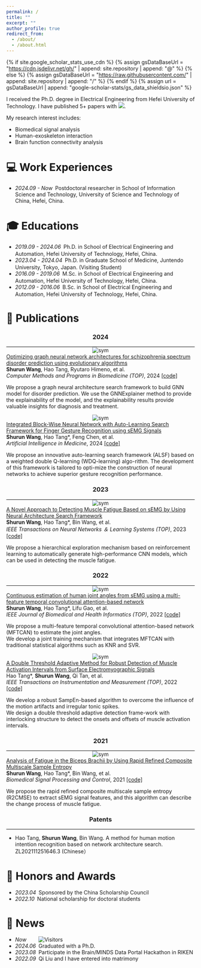 ```yaml
---
permalink: /
title: ""
excerpt: ""
author_profile: true
redirect_from: 
  - /about/
  - /about.html
---
```


{% if site.google_scholar_stats_use_cdn %}
{% assign gsDataBaseUrl = "https://cdn.jsdelivr.net/gh/" | append: site.repository | append: "@" %}
{% else %}
{% assign gsDataBaseUrl = "https://raw.githubusercontent.com/" | append: site.repository | append: "/" %}
{% endif %}
{% assign url = gsDataBaseUrl | append: "google-scholar-stats/gs_data_shieldsio.json" %}

<span class='anchor' id='about-me'></span>

I received the Ph.D. degree in Electrical Engineering from Hefei University of Technology. I have published 5+ papers with 
 <a href='https://scholar.google.com/citations?user=bTr_fucAAAAJ'><img src="https://img.shields.io/endpoint?url={{ url | url_encode }}&logo=Google%20Scholar&labelColor=f6f6f6&color=9cf&style=flat&label=citations"></a>.

My research interest includes: 
- Biomedical signal analysis
- Human-exoskeleton interaction
- Brain function connectivity analysis


# 💻 Work Experiences
- *2024.09 - Now*&ensp;Postdoctoral researcher in School of Information Science and Technology, University of Science and Technology of China, Hefei, China.


# 🎓 Educations 
- *2019.09 - 2024.06*&ensp;Ph.D. in School of Electrical Engineering and Automation, Hefei University of Technology, Hefei, China. <a href="https://en.hfut.edu.cn/"><img class="svg" src="/images/hfut.png" width="16pt"></a> 
- *2023.04 - 2024.04*&ensp;Ph.D. in Graduate School of Medicine, Juntendo University, Tokyo, Japan. (Visiting Student) <a href="https://en.juntendo.ac.jp/"><img class="svg" src="/images/juntendo.png" width="16pt"></a> 
- *2016.09 - 2019.06*&ensp;M.Sc. in School of Electrical Engineering and Automation, Hefei University of Technology, Hefei, China. <a href="https://en.hfut.edu.cn/"><img class="svg" src="/images/hfut.png" width="16pt"></a> 
- *2012.09 - 2016.06*&ensp;B.Sc. in School of Electrical Engineering and Automation, Hefei University of Technology, Hefei, China. <a href="https://en.hfut.edu.cn/"><img class="svg" src="/images/hfut.png" width="16pt"></a> 


# 📝 Publications 

<h3 align="center">2024</h3>
<div style="border-bottom: 1px solid #000; margin: 0px 0;"></div>

<div class='paper-box'>
    <div class='paper-box-image' style="text-align:center;">
        <img src='images/bspc2024.png' alt="sym" style="max-width:80%; height:auto; margin:auto; vertical-align:middle">
    </div>
    <div class='paper-box-text'>
        <a href="https://www.sciencedirect.com/science/article/pii/S0169260724004127">
            <papertitle> Optimizing graph neural network architectures for schizophrenia spectrum disorder prediction using evolutionary algorithms </papertitle>
        </a>
        <br>
        <strong>Shurun Wang</strong>, Hao Tang, Ryutaro Himeno, et al.
        <br>
        <em> Computer Methods and Programs in Biomedicine (TOP)</em>, 2024 <a href="https://github.com/Shurun-Wang/EA-GNAS">[code]</a>
        <p></p>
        <p>We propose a graph neural architecture search framework to build GNN model for disorder prediction. We use the GNNExplainer method to provide the explainability of the model, and the explainability results provide valuable insights for diagnosis and treatment.</p>
    </div>
</div>


<div class='paper-box'>
    <div class='paper-box-image' style="text-align:center;">
        <img src='images/aiim24.png' alt="sym" style="max-width:80%; height:auto; margin:auto; vertical-align:middle">
    </div>
    <div class='paper-box-text'>
        <a href="https://www.sciencedirect.com/science/article/abs/pii/S0933365724000198">
            <papertitle> Integrated Block-Wise Neural Network with Auto-Learning Search Framework for Finger Gesture Recognition using sEMG Signals </papertitle>
        </a>
        <br>
        <strong>Shurun Wang</strong>, Hao Tang*, Feng Chen, et al.
        <br>
        <em> Artificial Intelligence in Medicine</em>, 2024 <a href="https://github.com/Shurun-Wang/ALSF">[code]</a>
        <p></p>
        <p>We propose an innovative auto-learning search framework (ALSF) based on a weighted double Q-learning (WDQ-learning) algo-rithm. The development of this framework is tailored to opti-mize the construction of neural networks to achieve superior gesture recognition performance. </p>
    </div>
</div>


<h3 align="center">2023</h3>
<div style="border-bottom: 1px solid #000; margin: 0px 0;"></div>

<div class='paper-box'>
    <div class='paper-box-image' style="text-align:center;">
        <img src='images/tnnls23.png' alt="sym" style="max-width:80%; height:auto; margin:auto; vertical-align:middle">
    </div>
    <div class='paper-box-text'>
        <a href="https://ieeexplore.ieee.org/document/9609089">
            <papertitle> A Novel Approach to Detecting Muscle Fatigue Based on sEMG by Using Neural Architecture Search Framework </papertitle>
        </a>
        <br>
        <strong>Shurun Wang</strong>, Hao Tang*, Bin Wang, et al.
        <br>
        <em> IEEE Transactions on Neural Networks ＆ Learning Systems (TOP)</em>, 2023 <a href="https://github.com/Shurun-Wang/NAS">[code]</a>
        <p></p>
        <p>We propose a hierarchical exploration mechanism based on reinforcement learning to automatically generate high-performance CNN models, which can be used in detecting the muscle fatigue.</p>
    </div>
</div>


<h3 align="center">2022</h3>
<div style="border-bottom: 1px solid #000; margin: 0px 0;"></div>

<div class='paper-box'>
    <div class='paper-box-image' style="text-align:center;">
        <img src='images/jbhl22.png' alt="sym" style="max-width:80%; height:auto; margin:auto; vertical-align:middle">
    </div>
    <div class='paper-box-text'>
        <a href="https://ieeexplore.ieee.org/document/9857571">
            <papertitle> Continuous estimation of human joint angles from sEMG using a multi-feature temporal convolutional attention-based network </papertitle>
        </a>
        <br>
        <strong>Shurun Wang</strong>, Hao Tang*, Lifu Gao, et al.
        <br>
        <em> IEEE Journal of Biomedical and Health Informatics (TOP)</em>, 2022 <a href="https://github.com/Shurun-Wang/MFTCAN-KNR">[code]</a>
        <p></p>
        <p> We propose a multi-feature temporal convolutional attention-based network (MFTCAN) to estimate the joint angles. <br>
          We develop a joint training mechanism that integrates MFTCAN with traditional statistical algorithms such as KNR and SVR.
</p>
    </div>
</div>

<div class='paper-box'>
    <div class='paper-box-image' style="text-align:center;">
        <img src='images/tim22.png' alt="sym" 
          style="max-width:80%; height:auto; margin:auto; vertical-align:middle">
    </div>
    <div class='paper-box-text'>
        <a href="https://ieeexplore.ieee.org/document/9762275">
            <papertitle> A Double Threshold Adaptive Method for Robust Detection of Muscle Activation Intervals from Surface Electromyographic Signals </papertitle>
        </a>
        <br>
        Hao Tang*, <strong>Shurun Wang</strong>, Qi Tan, et al.
        <br>
        <em> IEEE Transactions on Instrumentation and Measurement (TOP)</em>, 2022 <a href="https://github.com/Shurun-Wang/sEMGDetection">[code]</a>
        <p></p>
        <p> We develop a robust SampEn-based algorithm to overcome the influence of the motion artifacts and irregular tonic spikes.  <br> We design a double threshold adaptive detection frame-work with interlocking structure to detect the onsets and offsets of muscle activation intervals.
</p>
    </div>
</div>

<h3 align="center">2021</h3>
<div style="border-bottom: 1px solid #000; margin: 0px 0;"></div>

<div class='paper-box'>
    <div class='paper-box-image' style="text-align:center;">
        <img src='images/bspc21.png' alt="sym" style="max-width:80%; height:auto; margin:auto; vertical-align:middle">
    </div>
    <div class='paper-box-text'>
        <a href="https://www.sciencedirect.com/science/article/pii/S1746809421001075">
            <papertitle> Analysis of Fatigue in the Biceps Brachii by Using Rapid Refined Composite Multiscale Sample Entropy </papertitle>
        </a>
        <br>
        <strong>Shurun Wang</strong>, Hao Tang*, Bin Wang, et al.
        <br>
        <em> Biomedical Signal Processing and Control</em>, 2021 <a href="https://github.com/Shurun-Wang/R2CMSE">[code]</a>
        <p></p>
        <p> We propose the rapid refined composite multiscale sample entropy (R2CMSE) to extract sEMG signal features, and this algorithm can describe the change process of muscle fatigue. </p>
    </div>
</div>

<h3 align="center">Patents</h3>
<div style="border-bottom: 1px solid #000; margin: 0px 0;"></div>

- Hao Tang, __Shurun Wang__, Bin Wang. A method for human motion intention recognition based on network architecture search. ZL202111251646.3 (Chinese）

# 🏅 Honors and Awards
- *2023.04*&ensp;Sponsored by the China Scholarship Council
- *2022.10*&ensp;National scholarship for doctoral students


# 💬 News
- *Now* &ensp;&ensp;&ensp;&ensp;![Visitors](https://api.visitorbadge.io/api/visitors?path=https://shurun-wang.github.io/&label=visitors&countColor=%232ccce4&style=plastic)
- *2024.06*&ensp;Graduated with a Ph.D.
- *2023.08*&ensp;Participate in the Brain/MINDS Data Portal Hackathon in RIKEN
- *2022.09*&ensp;Qi Liu and I have entered into matrimony
  



  

